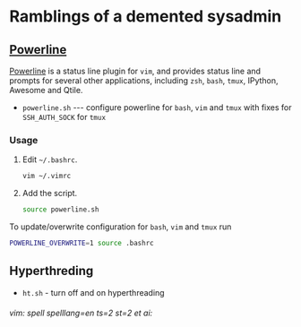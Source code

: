 # Ramblings of a demented sysadmin

## [Powerline][]

[Powerline][] is a status line plugin for `vim`, and provides status line and prompts for several other applications, including `zsh`, `bash`, `tmux`, IPython, Awesome and Qtile.

- `powerline.sh` --- configure powerline for `bash`, `vim` and `tmux` with fixes for `SSH_AUTH_SOCK` for `tmux`

### Usage

1. Edit `~/.bashrc`.
    ```bash
    vim ~/.vimrc
    ```
0. Add the script.
    ```bash
    source powerline.sh
    ```

To update/overwrite configuration for `bash`, `vim` and `tmux` run

```bash
POWERLINE_OVERWRITE=1 source .bashrc
```


## Hyperthreding

- `ht.sh` - turn off and on hyperthreading

###### vim: spell spelllang=en ts=2 st=2 et ai:

[Powerline]: https://github.com/powerline/powerline
